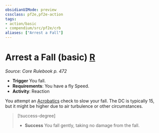```yaml
---
obsidianUIMode: preview
cssclass: pf2e,pf2e-action
tags:
- action/basic
- compendium/src/pf2e/crb
aliases: ["Arrest a Fall"]
---
```

# Arrest a Fall (basic) [R](/rules/core-rulebook/chapter-9-playing-the-game.md#Actions "Reaction")
*Source: Core Rulebook p. 472*  


- **Trigger** You fall.
- **Requirements**: You have a fly Speed.
- **Activity**: Reaction

You attempt an [Acrobatics](/compendium/skills.md#Acrobatics) check to slow your fall. The DC is typically 15, but it might be higher due to air turbulence or other circumstances.

> [!success-degree] 
> - **Success** You fall gently, taking no damage from the fall.